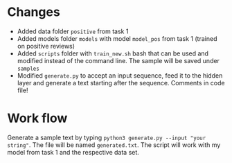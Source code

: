 # Changes

- Added data folder `positive` from task 1
- Added models folder `models` with model `model_pos` from task 1 (trained on positive reviews)
- Added `scripts` folder with `train_new.sh` bash that can be used and modified instead of the command line. The sample will be saved under `samples`
- Modified `generate.py` to accept an input sequence, feed it to the hidden layer and generate a text starting after the sequence. Comments in code file!

# Work flow

Generate a sample text by typing `python3 generate.py --input "your string"`.
The file will be named `generated.txt`.
The script will work with my model from task 1 and the respective data set.
